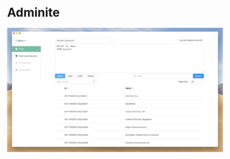 # Adminite

![Screenshot of Adminite](https://raw.githubusercontent.com/omniphx/adminite/master/2019-08-20_14-04-24.png)
